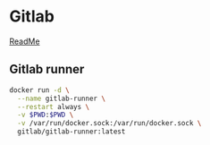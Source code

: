 # Gitlab
[ReadMe](README.md)

## Gitlab runner
```bash
docker run -d \
  --name gitlab-runner \
  --restart always \
  -v $PWD:$PWD \
  -v /var/run/docker.sock:/var/run/docker.sock \
  gitlab/gitlab-runner:latest
```